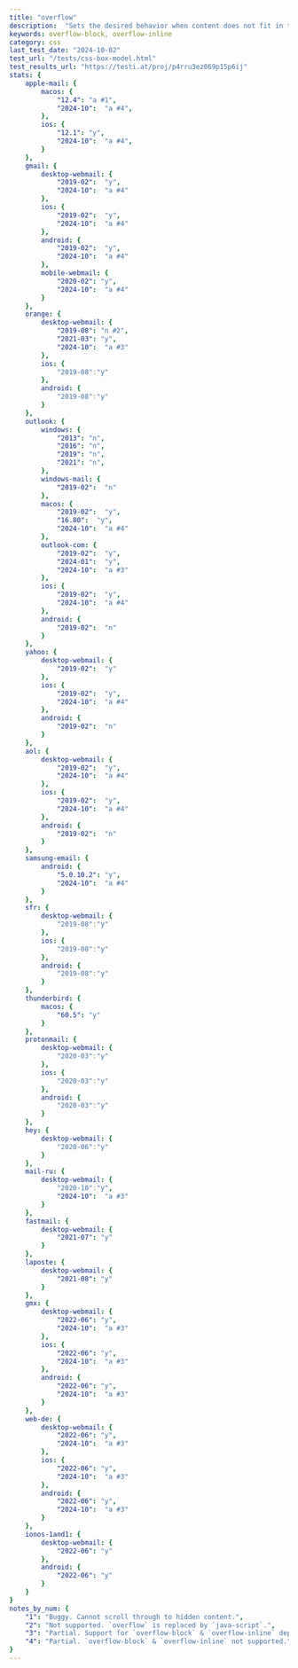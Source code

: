 ```yaml
---
title: "overflow"
description:  "Sets the desired behavior when content does not fit in the element's padding box"
keywords: overflow-block, overflow-inline
category: css
last_test_date: "2024-10-02"
test_url: "/tests/css-box-model.html"
test_results_url: "https://testi.at/proj/p4rru3ez069p15p6ij"
stats: {
    apple-mail: {
        macos: {
            "12.4": "a #1",
            "2024-10":  "a #4",
        },
        ios: {
            "12.1": "y",
            "2024-10":  "a #4",
        }
    },
    gmail: {
        desktop-webmail: {
            "2019-02":  "y",
            "2024-10":  "a #4"
        },
        ios: {
            "2019-02":  "y",
            "2024-10":  "a #4"
        },
        android: {
            "2019-02":  "y",
            "2024-10":  "a #4"
        },
        mobile-webmail: {
            "2020-02": "y",
            "2024-10":  "a #4"
        }
    },
    orange: {
        desktop-webmail: {
            "2019-08": "n #2",
            "2021-03": "y",
            "2024-10":  "a #3"
        },
        ios: {
            "2019-08":"y"
        },
        android: {
            "2019-08":"y"
        }
    },
    outlook: {
        windows: {
            "2013": "n",
            "2016": "n",
            "2019": "n",
            "2021": "n",
        },
        windows-mail: {
            "2019-02":  "n"
        },
        macos: {
            "2019-02":  "y",
            "16.80":  "y",
            "2024-10":  "a #4"
        },
        outlook-com: {
            "2019-02":  "y",
            "2024-01":  "y",
            "2024-10":  "a #3"
        },
        ios: {
            "2019-02":  "y",
            "2024-10":  "a #4"
        },
        android: {
            "2019-02":  "n"
        }
    },
    yahoo: {
        desktop-webmail: {
            "2019-02":  "y"
        },
        ios: {
            "2019-02":  "y",
            "2024-10":  "a #4"
        },
        android: {
            "2019-02":  "n"
        }
    },
    aol: {
        desktop-webmail: {
            "2019-02":  "y",
            "2024-10":  "a #4"
        },
        ios: {
            "2019-02":  "y",
            "2024-10":  "a #4"
        },
        android: {
            "2019-02":  "n"
        }
    },
    samsung-email: {
        android: {
            "5.0.10.2": "y",
            "2024-10":  "a #4"
        }
    },
    sfr: {
        desktop-webmail: {
            "2019-08":"y"
        },
        ios: {
            "2019-08":"y"
        },
        android: {
            "2019-08":"y"
        }
    },
    thunderbird: {
        macos: {
            "60.5": "y"
        }
    },
    protonmail: {
        desktop-webmail: {
            "2020-03":"y"
        },
        ios: {
            "2020-03":"y"
        },
        android: {
            "2020-03":"y"
        }
    },
    hey: {
        desktop-webmail: {
            "2020-06":"y"
        }
    },
    mail-ru: {
        desktop-webmail: {
            "2020-10":"y",
            "2024-10":  "a #3"
        }
    },
    fastmail: {
        desktop-webmail: {
            "2021-07": "y"
        }
    },
    laposte: {
        desktop-webmail: {
            "2021-08": "y"
        }
    },
    gmx: {
        desktop-webmail: {
            "2022-06": "y",
            "2024-10":  "a #3"
        },
        ios: {
            "2022-06": "y",
            "2024-10":  "a #3"
        },
        android: {
            "2022-06": "y",
            "2024-10":  "a #3"
        }
    },
    web-de: {
        desktop-webmail: {
            "2022-06": "y",
            "2024-10":  "a #3"
        },
        ios: {
            "2022-06": "y",
            "2024-10":  "a #3"
        },
        android: {
            "2022-06": "y",
            "2024-10":  "a #3"
        }
    },
    ionos-1and1: {
        desktop-webmail: {
            "2022-06": "y"
        },
        android: {
            "2022-06": "y"
        }
    }
}
notes_by_num: {
    "1": "Buggy. Cannot scroll through to hidden content.",
    "2": "Not supported. `overflow` is replaced by `java-script`.",
    "3": "Partial. Support for `overflow-block` & `overflow-inline` depends on browser support.",
    "4": "Partial. `overflow-block` & `overflow-inline` not supported."
}
---
```

